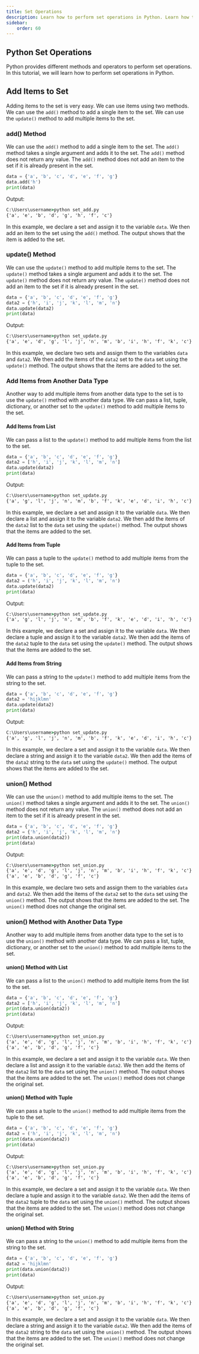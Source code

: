 ```yaml
---
title: Set Operations
description: Learn how to perform set operations in Python. Learn how to perform union, intersection, difference, and symmetric difference operations on sets. Learn how to use the union(), intersection(), difference(), and symmetric_difference() methods to perform set operations. Learn how to use the |, &, -, and ^ operators to perform set operations.
sidebar: 
    order: 60
---
```


## Python Set Operations
Python provides different methods and operators to perform set operations. In this tutorial, we will learn how to perform set operations in Python.

## Add Items to Set
Adding items to the set is very easy. We can use items using two methods. We can use the `add()` method to add a single item to the set. We can use the `update()` method to add multiple items to the set.

### add() Method
We can use the `add()` method to add a single item to the set. The `add()` method takes a single argument and adds it to the set. The `add()` method does not return any value. The `add()` method does not add an item to the set if it is already present in the set.

```python title="set_add.py" showLineNumbers{1} {1-2}
data = {'a', 'b', 'c', 'd', 'e', 'f', 'g'}
data.add('h')
print(data)
```

Output:

```cmd title="command" showLineNumbers{1} {2-3}
C:\Users\username>python set_add.py
{'a', 'e', 'b', 'd', 'g', 'h', 'f', 'c'}
```

In this example, we declare a set and assign it to the variable `data`. We then add an item to the set using the `add()` method. The output shows that the item is added to the set.

### update() Method
We can use the `update()` method to add multiple items to the set. The `update()` method takes a single argument and adds it to the set. The `update()` method does not return any value. The `update()` method does not add an item to the set if it is already present in the set.

```python title="set_update.py" showLineNumbers{1} {1-3}
data = {'a', 'b', 'c', 'd', 'e', 'f', 'g'}
data2 = {'h', 'i', 'j', 'k', 'l', 'm', 'n'}
data.update(data2)
print(data)
```

Output:

```cmd title="command" showLineNumbers{1} {2-3}
C:\Users\username>python set_update.py
{'a', 'e', 'd', 'g', 'l', 'j', 'n', 'm', 'b', 'i', 'h', 'f', 'k', 'c'}
```

In this example, we declare two sets and assign them to the variables `data` and `data2`. We then add the items of the `data2` set to the `data` set using the `update()` method. The output shows that the items are added to the set.

### Add Items from Another Data Type
Another way to add multiple items from another data type to the set is to use the `update()` method with another data type. We can pass a list, tuple, dictionary, or another set to the `update()` method to add multiple items to the set.

#### Add Items from List
We can pass a list to the `update()` method to add multiple items from the list to the set.

```python title="set_update.py" showLineNumbers{1} {1-3}
data = {'a', 'b', 'c', 'd', 'e', 'f', 'g'}
data2 = ['h', 'i', 'j', 'k', 'l', 'm', 'n']
data.update(data2)
print(data)
```

Output:

```cmd title="command" showLineNumbers{1} {2-3}
C:\Users\username>python set_update.py
{'a', 'g', 'l', 'j', 'n', 'm', 'b', 'f', 'k', 'e', 'd', 'i', 'h', 'c'}
```

In this example, we declare a set and assign it to the variable `data`. We then declare a list and assign it to the variable `data2`. We then add the items of the `data2` list to the `data` set using the `update()` method. The output shows that the items are added to the set.


#### Add Items from Tuple
We can pass a tuple to the `update()` method to add multiple items from the tuple to the set.

```python title="set_update.py" showLineNumbers{1} {1-3}
data = {'a', 'b', 'c', 'd', 'e', 'f', 'g'}
data2 = ('h', 'i', 'j', 'k', 'l', 'm', 'n')
data.update(data2)
print(data)
```

Output:

```cmd title="command" showLineNumbers{1} {2-3}
C:\Users\username>python set_update.py
{'a', 'g', 'l', 'j', 'n', 'm', 'b', 'f', 'k', 'e', 'd', 'i', 'h', 'c'}
```

In this example, we declare a set and assign it to the variable `data`. We then declare a tuple and assign it to the variable `data2`. We then add the items of the `data2` tuple to the `data` set using the `update()` method. The output shows that the items are added to the set.

#### Add Items from String
We can pass a string to the `update()` method to add multiple items from the string to the set.

```python title="set_update.py" showLineNumbers{1} {1-3}
data = {'a', 'b', 'c', 'd', 'e', 'f', 'g'}
data2 = 'hijklmn'
data.update(data2)
print(data)
```

Output:

```cmd title="command" showLineNumbers{1} {2-3}
C:\Users\username>python set_update.py
{'a', 'g', 'l', 'j', 'n', 'm', 'b', 'f', 'k', 'e', 'd', 'i', 'h', 'c'}
```

In this example, we declare a set and assign it to the variable `data`. We then declare a string and assign it to the variable `data2`. We then add the items of the `data2` string to the `data` set using the `update()` method. The output shows that the items are added to the set.

### union() Method
We can use the `union()` method to add multiple items to the set. The `union()` method takes a single argument and adds it to the set. The `union()` method does not return any value. The `union()` method does not add an item to the set if it is already present in the set.

```python title="set_union.py" showLineNumbers{1} {1-3}
data = {'a', 'b', 'c', 'd', 'e', 'f', 'g'}
data2 = {'h', 'i', 'j', 'k', 'l', 'm', 'n'}
print(data.union(data2))
print(data)
```

Output:

```cmd title="command" showLineNumbers{1} {2-3}
C:\Users\username>python set_union.py
{'a', 'e', 'd', 'g', 'l', 'j', 'n', 'm', 'b', 'i', 'h', 'f', 'k', 'c'}
{'a', 'e', 'b', 'd', 'g', 'f', 'c'}
```

In this example, we declare two sets and assign them to the variables `data` and `data2`. We then add the items of the `data2` set to the `data` set using the `union()` method. The output shows that the items are added to the set. The `union()` method does not change the original set.

### union() Method with Another Data Type
Another way to add multiple items from another data type to the set is to use the `union()` method with another data type. We can pass a list, tuple, dictionary, or another set to the `union()` method to add multiple items to the set.

#### union() Method with List
We can pass a list to the `union()` method to add multiple items from the list to the set.

```python title="set_union.py" showLineNumbers{1} {1-3}
data = {'a', 'b', 'c', 'd', 'e', 'f', 'g'}
data2 = ['h', 'i', 'j', 'k', 'l', 'm', 'n']
print(data.union(data2))
print(data)
```

Output:

```cmd title="command" showLineNumbers{1} {2-3}
C:\Users\username>python set_union.py
{'a', 'e', 'd', 'g', 'l', 'j', 'n', 'm', 'b', 'i', 'h', 'f', 'k', 'c'}
{'a', 'e', 'b', 'd', 'g', 'f', 'c'}
```

In this example, we declare a set and assign it to the variable `data`. We then declare a list and assign it to the variable `data2`. We then add the items of the `data2` list to the `data` set using the `union()` method. The output shows that the items are added to the set. The `union()` method does not change the original set.

#### union() Method with Tuple
We can pass a tuple to the `union()` method to add multiple items from the tuple to the set.

```python title="set_union.py" showLineNumbers{1} {1-3}
data = {'a', 'b', 'c', 'd', 'e', 'f', 'g'}
data2 = ('h', 'i', 'j', 'k', 'l', 'm', 'n')
print(data.union(data2))
print(data)
```

Output:

```cmd title="command" showLineNumbers{1} {2-3}
C:\Users\username>python set_union.py
{'a', 'e', 'd', 'g', 'l', 'j', 'n', 'm', 'b', 'i', 'h', 'f', 'k', 'c'}
{'a', 'e', 'b', 'd', 'g', 'f', 'c'}
```

In this example, we declare a set and assign it to the variable `data`. We then declare a tuple and assign it to the variable `data2`. We then add the items of the `data2` tuple to the `data` set using the `union()` method. The output shows that the items are added to the set. The `union()` method does not change the original set.

#### union() Method with String
We can pass a string to the `union()` method to add multiple items from the string to the set.

```python title="set_union.py" showLineNumbers{1} {1-3}
data = {'a', 'b', 'c', 'd', 'e', 'f', 'g'}
data2 = 'hijklmn'
print(data.union(data2))
print(data)
```

Output:

```cmd title="command" showLineNumbers{1} {2-3}
C:\Users\username>python set_union.py
{'a', 'e', 'd', 'g', 'l', 'j', 'n', 'm', 'b', 'i', 'h', 'f', 'k', 'c'}
{'a', 'e', 'b', 'd', 'g', 'f', 'c'}
```

In this example, we declare a set and assign it to the variable `data`. We then declare a string and assign it to the variable `data2`. We then add the items of the `data2` string to the `data` set using the `union()` method. The output shows that the items are added to the set. The `union()` method does not change the original set.


